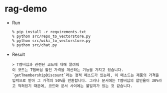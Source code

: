 # rag-demo

* Run
    ```shell
    % pip install -r requirements.txt
    % python src/repo_to_vectorstore.py  
    % python src/wiki_to_vectorstore.py  
    % python src/chat.py  
     ```
* Result
    ```shell
    > T멤버십과 관련된 코드에 대해 알려줘
    이 코드는 T멤버십 할인 가격을 계산하는 기능을 가지고 있습니다. `getTmembershipDiscount`라는 정적 메소드가 있는데, 이 메소드는 제품의 가격을 입력으로 받아 그 가격의 50%를 반환합니다. 그러나 문서에는 T멤버십의 할인율이 30%라고 적혀있기 때문에, 코드와 문서 사이에는 불일치가 있는 것 같습니다.
    ```
